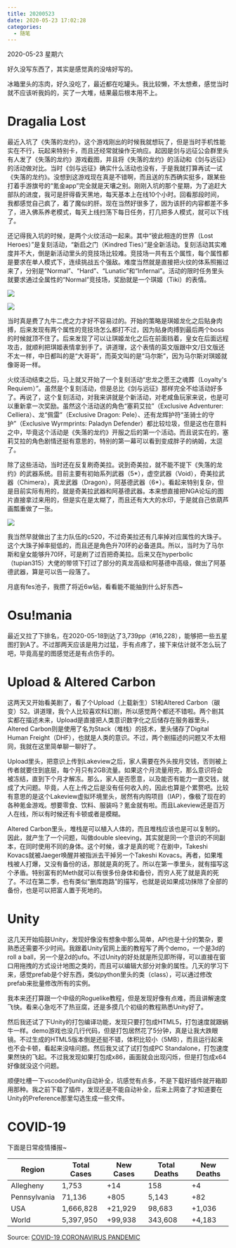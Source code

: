 ```yaml
---
title: 20200523
date: 2020-05-23 17:02:28
categories:
  - 随笔
---
```

2020-05-23 星期六

好久没写东西了，其实是感觉真的没啥好写的。

冰箱里头的冻肉，好久没吃了，最近都在吃罐头。我比较懒，不太想煮，感觉当时就不应该听我妈的，买了一大堆，结果最后根本用不上。

# Dragalia Lost

最近入坑了《失落的龙约》，这个游戏刚出的时候我就想玩了，但是当时手机性能实在不行，玩起来特别卡，而且还经常就操作无响应。起因是剑与远征公会群里头有人发了《失落的龙约》游戏截图，并且将《失落的龙约》的活动和《剑与远征》的活动做对比。当时《剑与远征》确实什么活动也没有，于是我就打算再试一试《失落的龙约》。没想到这游戏现在真是不错啊，而且送的东西确实挺多，跟某些打着手游旗号的“氪金app”完全就是天壤之别。刚刚入坑的那个星期，为了追赶大部队的进度，我可是肝得昏天黑地，每天基本上在线10个小时。回看那段时间，我都感觉自己疯了，着了魔似的肝。现在当然好很多了，因为该肝的内容都差不多了，进入佛系养老模式，每天上线扫荡下每日任务，打几把多人模式，就可以下线了。

还记得我入坑的时候，是两个火纹活动一起来。其中“彼此相连的世界（Lost Heroes）”是复刻活动，“新启之门（Kindred Ties）”是全新活动。复刻活动其实难度并不大，倒是新活动里头的竞技场比较难。竞技场一共有五个属性，每个属性都是要求在单人模式下，连续挑战五个强敌。难度当然就是直接把火纹的体系照搬过来了，分别是“Normal”、“Hard”、“Lunatic”和“Infernal”。活动的限时任务里头就要求通过全属性的“Normal”竞技场，奖励就是一个琪姬（Tiki）的表情。

![](https://raw.githubusercontent.com/oscarcx123/hexo_resource/master/img/20200523_tiki_sticker_jp.png)

![](https://raw.githubusercontent.com/oscarcx123/hexo_resource/master/img/20200523_tiki_sticker_en.png)

当时真是费了九牛二虎之力才好不容易过的。开始的策略是琪姬龙化之后贴身肉搏，后来发现有两个属性的竞技场怎么都打不过，因为贴身肉搏到最后两个boss的时候就顶不住了。后来发现了可以让琪姬龙化之后在前面挡着，皇女在后面远程攻击，就顺利把琪姬表情拿到手了。讲道理，这个表情的英文版跟中文/日文版还不太一样，中日都叫的是“大哥哥”，而英文叫的是“马尔斯”，因为马尔斯对琪姬就像哥哥一样。

火纹活动结束之后，马上就又开始了一个复刻活动“忠龙之愿王之魂葬（Loyalty's Requiem）”。虽然是个复刻活动，但是总比《剑与远征》那样完全不给活动好多了。再说了，这个复刻活动，对我来讲就是个新活动，对老咸鱼玩家来说，也是可以重新拿一次奖励。虽然这个活动送的角色“塞莉艾拉”（Exclusive Adventurer: Celliera）、龙“佩雷”（Exclusive Dragon: Pele）、还有龙辉护符“圣骑士的守护”（Exclusive Wyrmprints: Paladyn Defender）都比较垃圾，但是这也在意料之中，毕竟这个活动是《失落的龙约》开服之后的第一个活动。而且说实在的，塞莉艾拉的角色剧情还挺有意思的，特别的第一幕可以看到变成胖子的纳姆，太逗了。

除了这些活动，当时还在反复刷奇美拉。说到奇美拉，就不能不提下《失落的龙约》的武器系统。目前主要有初始系列武器（5*），虚空武器（Void），奇美拉武器（Chimera），真龙武器（Dragon），阿基德武器（6*）。看起来特别复杂，但是目前实际有用的，就是奇美拉武器和阿基德武器。本来想直接把NGA论坛的图片直接拿过来用的，但是实在是太糊了，而且还有大大的水印，于是就自己依葫芦画瓢重做了一张。

![](https://raw.githubusercontent.com/oscarcx123/hexo_resource/master/img/20200523_dragalia_lost_weapon_chart.png)

我当然早就做出了主力队伍的c520，不过奇美拉还有几率掉对应属性的大珠子。这个大珠子掉率挺低的，而且还是角色升70环的必备道具。所以，当时为了马尔斯和皇女能够升70环，可是刷了过百把奇美拉。后来又在hyperbolic（tupian315）大佬的带领下打过了部分的真龙高级和阿基德中高级，做出了阿基德武器，算是可以告一段落了。

月底有fes池子，我攒了将近6w钻，看看能不能抽到什么好东西~

# Osu!mania

最近又拉了下排名，在2020-05-18到达了3,739pp（#16,228），能够把一些五星图打到A了。不过那两天应该是用力过猛，手有点疼了，接下来估计就不怎么玩了吧，毕竟高星的图感觉还是有点伤手的。

# Upload & Altered Carbon

这两天又开始看美剧了，看了个Upload（上载新生）S1和Altered Carbon（碳变）S2。讲道理，我个人比较喜欢科幻剧，所以感觉两个都还不错啦。两个剧其实都在描述未来，Upload是直接把人类意识数字化之后储存在服务器里头，Altered Carbon则是使用了名为Stack（堆栈）的技术，里头储存了Digital Human Freight（DHF），也就是人类的意识。不过，两个剧描述的问题又不太相同，我就在这里简单聊一聊好了。

Upload里头，把意识上传到Lakeview之后，家人需要在外头按月交钱，否则被上传者就要住到底层，每个月只有2GB流量。如果这个月流量用完，那么意识将会被冻结，直到下个月才解冻。那么，家人是否愿意，以及能否有能力一直交钱，就成了大问题。毕竟，人在上传之后是没有任何收入的，因此也算是个累赘吧。比较有意思的是这个Lakeview虚拟环境里头，居然有内购项目（IAP），像极了现在的各种氪金游戏。想要零食、饮料、服装吗？氪金就有啦。而且Lakeview还是百万人在线，所以有时候还有卡顿或者是模糊。

Altered Carbon里头，堆栈是可以植入人体的，而且堆栈应该也是可以复制的。因此，就产生了一个问题，叫做double sleeving，其实就是同一个意识的不同副本，在同时使用不同的身体。这个时候，谁才是真的呢？在剧中，Takeshi Kovacs就被Jaeger唤醒并被指派去干掉另一个Takeshi Kovacs。再者，如果堆栈被人打爆，又没有备份的话，那就是真的死了。所以在第一季里头，就有描写这个矛盾。特别富有的Meth就可以有很多份身体和备份，而穷人死了就是真的死了。不过在第二季，也有类似“删库跑路”的描写，也就是说如果成功抹除了全部的备份，也是可以把富人置于死地的。

# Unity

这几天开始捣鼓Unity，发现好像没有想象中那么简单，API也是十分的繁杂，要熟悉还需要不少时间。我跟着Unity官网上面的教程写了两个demo，一个是3d的roll a ball，另一个是2d的ufo。不过Unity的好处就是所见即所得，可以直接在窗口用拖拽的方式设计地图之类的，而且可以编辑大部分对象的属性。几天的学习下来，感觉prefab是个好东西，类似python里头的类（class），可以通过修改prefab来批量修改所有的实例。

我本来还打算跟一个中级的Roguelike教程，但是发现好像有点难，而且讲解速度飞快。看来心急吃不了热豆腐，还是多摸几个初级的教程熟悉Unity好了。

然后我还试了下Unity的打包编译功能，发现只要打包成HTML5，打包速度就跟蜗牛一样。demo游戏也没几行代码，但是打包居然花了5分钟，真是让我大跌眼镜。不过生成的HTML5版本倒是还挺不错，体积比较小（5MB），而且运行起来也不会卡顿，看起来没啥问题。然后我又试了试打包成PC Standalone，打包速度果然快的飞起。不过我发现如果打包成x86，画面就会出现闪烁，但是打包成x64好像就没这个问题。

顺便吐槽一下vscode的unity自动补全，坑感觉有点多，不是下载好插件就开箱即用那种。我之前下载了插件，发现还是不能自动补全，后来上网查了才知道要在Unity的Preference那里勾选生成一些文件。

# COVID-19

下面是日常疫情播报~

| Region       | Total Cases | New Cases | Total Deaths | New Deaths |
|--------------|-------------|-----------|--------------|------------|
| Allegheny    | 1,753       | +14       | 158          | +4         |
| Pennsylvania | 71,136      | +805	     | 5,143        | +82        |
| USA          | 1,666,828   | +21,929   | 98,683       | +1,036     |
| World        | 5,397,950   | +99,938   | 343,608      | +4,183     |

Source: [COVID-19 CORONAVIRUS PANDEMIC](https://www.worldometers.info/coronavirus/)
